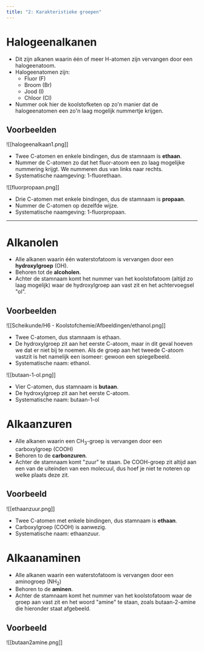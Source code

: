 ```yaml
---
title: "2: Karakteristieke groepen"
---
```

# Halogeenalkanen
- Dit zijn alkanen waarin één of meer H-atomen zijn vervangen door een halogeenatoom.
- Halogeenatomen zijn:
	- Fluor (F)
	- Broom (Br)
	- Jood (I)
	- Chloor (Cl)
- Nummer ook hier de koolstofketen op zo'n manier dat de halogeenatomen een zo'n laag mogelijk nummertje krijgen.
## Voorbeelden

![[halogeenalkaan1.png]]

- Twee C-atomen en enkele bindingen, dus de stamnaam is **ethaan**.
- Nummer de C-atomen zo dat het fluor-atoom een zo laag mogelijke nummering krijgt. We nummeren dus van links naar rechts.
- Systematische naamgeving: 1-fluorethaan.

![[fluorpropaan.png]]
- Drie C-atomen met enkele bindingen, dus de stamnaam is **propaan**.
- Nummer de C-atomen op dezelfde wijze.
- Systematische naamgeving: 1-fluorpropaan.

---
# Alkanolen
- Alle alkanen waarin één waterstofatoom is vervangen door een **hydroxylgroep** (OH).
- Behoren tot de **alcoholen**.
- Achter de stamnaam komt het nummer van het koolstofatoom (altijd zo laag mogelijk) waar de hydroxylgroep aan vast zit en het achtervoegsel "ol".
## Voorbeelden

![[Scheikunde/H6 - Koolstofchemie/Afbeeldingen/ethanol.png]]

- Twee C-atomen, dus stamnaam is ethaan.
- De hydroxylgroep zit aan het eerste C-atoom, maar in dit geval hoeven we dat er niet bij te noemen. Als de groep aan het tweede C-atoom vastzit is het namelijk een isomeer: gewoon een spiegelbeeld.
- Systematische naam: ethanol.

![[butaan-1-ol.png]]

- Vier C-atomen, dus stamnaam is **butaan**.
- De hydroxylgroep zit aan het eerste C-atoom.
- Systematische naam: butaan-1-ol
# Alkaanzuren
- Alle alkanen waarin een CH<sub>3</sub>-groep is vervangen door een carboxylgroep (COOH)
- Behoren to de **carbonzuren**.
- Achter de stamnaam komt "zuur" te staan. De COOH-groep zit altijd aan een van de uiteinden van een molecuul, dus hoef je niet te noteren op welke plaats deze zit.
## Voorbeeld

![[ethaanzuur.png]]
- Twee C-atomen met enkele bindingen, dus stamnaam is **ethaan**.
- Carboxylgroep (COOH) is aanwezig.
- Systematische naam: ethaanzuur.
# Alkaanaminen
- Alle alkanen waarin een waterstofatoom is vervangen door een aminogroep (NH<sub>2</sub>)
- Behoren to de **aminen**.
- Achter de stamnaam komt het nummer van het koolstofatoom waar de groep aan vast zit en het woord "amine" te staan, zoals butaan-2-amine die hieronder staat afgebeeld.
## Voorbeeld

![[butaan2amine.png]]